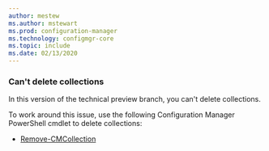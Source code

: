 ```yaml
---
author: mestew
ms.author: mstewart
ms.prod: configuration-manager
ms.technology: configmgr-core
ms.topic: include
ms.date: 02/13/2020
---
```


### <a name="ki_coll"></a> Can't delete collections

<!--6245446-->
In this version of the technical preview branch, you can't delete collections.

To work around this issue, use the following Configuration Manager PowerShell cmdlet to delete collections:

- [Remove-CMCollection](/powershell/module/configurationmanager/remove-cmcollection?view=sccm-ps)
